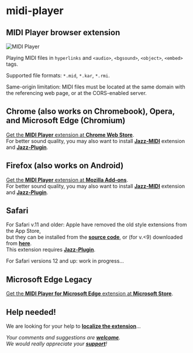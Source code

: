 # midi-player

## MIDI Player browser extension

![MIDI Player](http://jazz-soft.github.io/img/midi-player-0-0-2-0.png)

Playing MIDI files in `hyperlinks` and `<audio>`, `<bgsound>`, `<object>`, `<embed>` tags.

Supported file formats: `*.mid`, `*.kar`, `*.rmi`.

Same-origin limitation: MIDI files must be located at the same domain with the referencing web page, or at the CORS-enabled server.

## Chrome (also works on Chromebook), Opera, and Microsoft Edge (Chromium)
[Get the **MIDI Player** extension at **Chrome Web Store**](https://chrome.google.com/webstore/detail/midi-player/khppfbnjbaampmeeiocjhcodkklkcfjf).  
For better sound quality, you may also want to install
[**Jazz-MIDI**](https://chrome.google.com/webstore/detail/jazz-midi/jhdoobfdaejmldnpihidjemjcbpfmbkm) extension and
[**Jazz-Plugin**](https://jazz-soft.net).

## Firefox (also works on Android)
[Get the **MIDI Player** extension at **Mozilla Add-ons**](https://addons.mozilla.org/en-US/firefox/addon/midi-player).  
For better sound quality, you may also want to install
[**Jazz-MIDI**](https://addons.mozilla.org/firefox/addon/jazz-midi/) extension and
[**Jazz-Plugin**](https://jazz-soft.net).

## Safari
For Safari v.11 and older:
Apple have removed the old style extensions from the App Store,  
but they can be installed from the [**source code**](safari/README.md), 
or (for v.<9) downloaded from [**here**](https://jazz-soft.net/download/midi-player/midi-player.0.0.2.0.safariextz).  
This extension requires [**Jazz-Plugin**](https://jazz-soft.net).

For Safari versions 12 and up: work in progress...

## Microsoft Edge Legacy
[Get the **MIDI Player for Microsoft Edge** extension at **Microsoft Store**](https://www.microsoft.com/store/apps/9N1CMGX97PN1).  

## Help needed!
We are looking for your help to [**localize the extension**](media/README.md)...

*Your comments and suggestions are [**welcome**](https://jazz-soft.org).  
We would really appreciate your [**support**](https://jazz-soft.net/donate)!*

